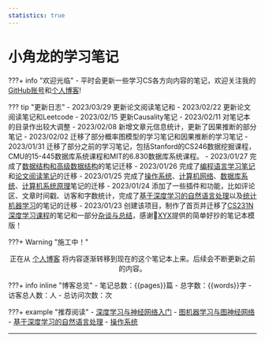 ```yaml
---
statistics: true
---
```


# 小角龙的学习笔记

???+ info "欢迎光临"
    - 平时会更新一些学习CS各方向内容的笔记，欢迎关注我的[GitHub账号](https://github.com/Zhang-Each)和[个人博客](https://zhang-each.github.io/)!

??? tip "更新日志"
    - 2023/03/29 更新论文阅读笔记和
    - 2023/02/22 更新论文阅读笔记和Leetcode
    - 2023/02/15 更新Causality笔记
    - 2023/02/11 对笔记本的目录作出较大调整
    - 2023/02/08 新增文章元信息统计，更新了因果推断的部分笔记
    - 2023/02/02 迁移了部分概率图模型的学习笔记和因果推断的学习笔记
    - 2023/01/31 迁移了部分之前的学习笔记，包括Stanford的CS246数据挖掘课程，CMU的15-445数据库系统课程和MIT的6.830数据库系统课程。
    - 2023/01/27 完成了[数据结构和高级数据结构](https://zhang-each.github.io/My-CS-Notebook/DS/)的笔记迁移
    - 2023/01/26 完成了[编程语言学习笔记](https://zhang-each.github.io/My-CS-Notebook/PL/)和[论文阅读笔记](https://zhang-each.github.io/My-CS-Notebook/Papers/)的迁移
    - 2023/01/25 完成了[操作系统](https://zhang-each.github.io/My-CS-Notebook/OS/)、[计算机网络](https://zhang-each.github.io/My-CS-Notebook/Networking/)、[数据库系统](https://zhang-each.github.io/My-CS-Notebook/DB/)、[计算机系统原理](https://zhang-each.github.io/My-CS-Notebook/System/)笔记的迁移
    - 2023/01/24 添加了一些插件和功能，比如评论区、文章时间戳、访客和字数统计，完成了[基于深度学习的自然语言处理](https://zhang-each.github.io/My-CS-Notebook/CS224N/)以及[统计机器学习](https://zhang-each.github.io/My-CS-Notebook/ML/)的笔记的迁移
    - 2023/01/23 创建该项目，制作了首页并迁移了[CS231N深度学习课程](https://zhang-each.github.io/My-CS-Notebook/CS231N/)的笔记和一部分[杂谈与总结](https://zhang-each.github.io/My-CS-Notebook/%E6%9D%82%E8%B0%88%E4%B8%8E%E6%80%BB%E7%BB%93/)，感谢🙏[XYX](https://xuan-insr.github.io/)提供的简单好抄的笔记本模版！

???+ Warning "施工中！" 
    <center>正在从 [个人博客](https://zhang-each.github.io/) 将内容逐渐转移到现在的这个笔记本上来。后续会不断更新之前的内容。</center>

???+ info inline "博客总览"
    - 笔记总数：{{pages}}篇
    - 总字数：{{words}}字
    - <span id="busuanzi_container_site_uv">访客总人数：<span id="busuanzi_value_site_uv"></span>人
    - </span><span id="busuanzi_container_site_pv">总访问次数：<span id="busuanzi_value_site_pv"></span>次
    
???+ example "推荐阅读"
    - [深度学习与神经网络入门](https://zhang-each.github.io/My-CS-Notebook/CS231N/)
    - [图机器学习与图神经网络](https://zhang-each.github.io/My-CS-Notebook/CS224W/)
    - [基于深度学习的自然语言处理](https://zhang-each.github.io/My-CS-Notebook/CS224N/)
    - [操作系统](https://zhang-each.github.io/My-CS-Notebook/OS/)
    

-------------------------------------------------------
